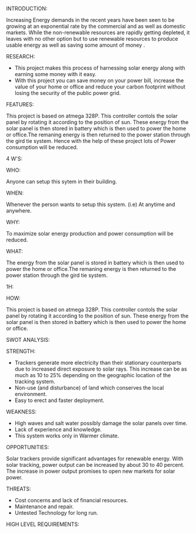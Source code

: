 INTRODUCTION:

Increasing Energy demands in the recent years have been seen to be growing at an exponential rate by the commercial and as well as domestic markets. While the non-renewable resources are rapidly getting depleted, it leaves with no other option but to use renewable resources to produce usable energy as well as saving some amount of money .

RESEARCH:

* This project makes this process of harnessing solar energy along with earning some money with it easy.
* With this project you can save money on your power bill, increase the value of your home or office and reduce your carbon footprint without losing the security of the public power grid.

FEATURES:

This project is based on atmega 328P. This controller contols the solar panel by rotating it according to the position of sun.
These energy from the solar panel is then stored in battery which is then used to power the home or office.The remaning energy is then returned to the power station through the gird tie system. Hence with the help of these project lots of Power consumption will be reduced.

4 W'S:

WHO:

Anyone can setup this sytem in their building.

WHEN:

Whenever the person wants to setup this system. (i.e) At anytime and anywhere.

WHY:

To maximize solar energy production and power consumption will be reduced.

WHAT:

The energy from the solar panel is  stored in battery which is then used to power the home or office.The remaning energy is then returned to the power station through the gird tie system. 

1H:

HOW:

This project is based on atmega 328P. This controller contols the solar panel by rotating it according to the position of sun.
These energy from the solar panel is then stored in battery which is then used to power the home or office.

SWOT ANALYSIS:

STRENGTH:

* Trackers generate more electricity than their stationary counterparts due to increased direct exposure to solar rays. This increase can be as much as 10 to 25% depending on the geographic location of the tracking system.
* Non-use (and disturbance) of land which conserves the local environment.
* Easy to erect and faster deployment.

WEAKNESS:

* High waves and salt water possibly damage the solar panels over time.
* Lack of experience and knowledge.
* This system works only in Warmer climate.

OPPORTUNITIES:

Solar trackers provide significant advantages for renewable energy. With solar tracking, power output can be increased by about 30 to 40 percent. The increase in power output promises to open new markets for solar power.

THREATS:

* Cost concerns and lack of financial resources.
* Maintenance and repair.
* Untested Technology for long run.

HIGH LEVEL REQUIREMENTS:









